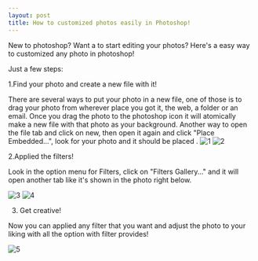 ```yaml
---
layout: post
title: How to customized photos easily in Photoshop!
---
```

New to photoshop? Want a to start editing your photos? Here's a easy way to customized any photo in photoshop! 

Just a few steps:

1.Find your photo and create a new file with it!

There are several ways to put your photo in a new file, one of those is to drag your photo from wherever place you got it, the web, 
a folder or an email. Once you drag the photo to the photoshop icon it will atomically make a new file with that photo as your background.
 Another way to open the file tab and click on new, then open it again and click "Place Embedded...", look for your photo and it should be placed
.
![1](https://farm8.staticflickr.com/7648/16277352374_fe6680a572.jpg) ![2](https://farm8.staticflickr.com/7610/16899730735_f469192be0.jpg)

2.Applied the filters!

Look in the option menu for Filters, click on "Filters Gallery..." and it will open another tab like it's shown in the photo right below.

![3](https://farm9.staticflickr.com/8699/16692475217_2a9ea29634_z.jpg) 
![4](https://farm9.staticflickr.com/8694/16712387880_9815b44ffc_b.jpg)


3. Get creative!

Now you can applied any filter that you want and adjust the photo to your liking with all the option with filter provides!

![5](https://farm8.staticflickr.com/7622/16279898913_267fa1b1cb_c.jpg)
